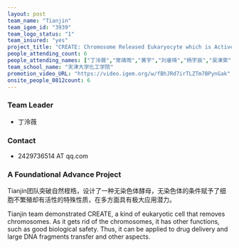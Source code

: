 ```yaml
---
layout: post
team_name: "Tianjin"
team_igem_id: "3939"
team_logo_status: "1"
team_insured: "yes"
project_title: "CREATE: Chromosome Released Eukaryocyte which is Active, Transitory and Environment-friendly"
people_attending_count: 6
people_attending_names: ["丁泠薇","常靖雨","黄宇","刘睿琦","杨宇辰","吴津荣"]
team_school_name: "天津大学化工学院"
promotion_video_URL: "https://video.igem.org/w/fBhJRd7irTLZTm7BPynGak"
onsite_people_0812count: 6
---
```



### Team Leader
* 丁泠薇

### Contact
* 2429736514 AT qq.com

### A Foundational Advance Project

Tianjin团队突破自然桎梏，设计了一种无染色体酵母，无染色体的条件赋予了细胞不繁殖却有活性的特殊性质，在多方面具有极大应用潜力。

Tianjin team demonstrated CREATE, a kind of eukaryotic cell that removes chromosomes. As it gets rid of the chromosomes, it has other functions, such as good biological safety. Thus, it can be applied to drug delivery and large DNA fragments transfer and other aspects.